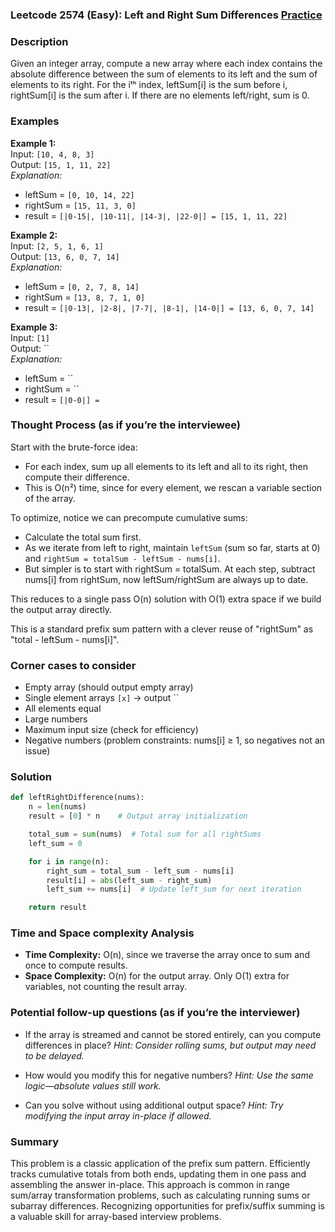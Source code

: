 ### Leetcode 2574 (Easy): Left and Right Sum Differences [Practice](https://leetcode.com/problems/left-and-right-sum-differences)

### Description  
Given an integer array, compute a new array where each index contains the absolute difference between the sum of elements to its left and the sum of elements to its right. For the iᵗʰ index, leftSum[i] is the sum before i, rightSum[i] is the sum after i. If there are no elements left/right, sum is 0.

### Examples  

**Example 1:**  
Input: `[10, 4, 8, 3]`  
Output: `[15, 1, 11, 22]`  
*Explanation:*
- leftSum = `[0, 10, 14, 22]`
- rightSum = `[15, 11, 3, 0]`
- result = `[|0-15|, |10-11|, |14-3|, |22-0|] = [15, 1, 11, 22]`

**Example 2:**  
Input: `[2, 5, 1, 6, 1]`  
Output: `[13, 6, 0, 7, 14]`  
*Explanation:*
- leftSum = `[0, 2, 7, 8, 14]`
- rightSum = `[13, 8, 7, 1, 0]`
- result = `[|0-13|, |2-8|, |7-7|, |8-1|, |14-0|] = [13, 6, 0, 7, 14]`

**Example 3:**  
Input: `[1]`  
Output: ``  
*Explanation:*
- leftSum = ``
- rightSum = ``
- result = `[|0-0|] = `

### Thought Process (as if you’re the interviewee)  
Start with the brute-force idea:  
- For each index, sum up all elements to its left and all to its right, then compute their difference.
- This is O(n²) time, since for every element, we rescan a variable section of the array.

To optimize, notice we can precompute cumulative sums:
- Calculate the total sum first.
- As we iterate from left to right, maintain `leftSum` (sum so far, starts at 0) and `rightSum = totalSum - leftSum - nums[i]`.
- But simpler is to start with rightSum = totalSum. At each step, subtract nums[i] from rightSum, now leftSum/rightSum are always up to date.

This reduces to a single pass O(n) solution with O(1) extra space if we build the output array directly.

This is a standard prefix sum pattern with a clever reuse of "rightSum" as "total - leftSum - nums[i]".

### Corner cases to consider  
- Empty array (should output empty array)
- Single element arrays `[x]` → output ``
- All elements equal
- Large numbers
- Maximum input size (check for efficiency)
- Negative numbers (problem constraints: nums[i] ≥ 1, so negatives not an issue)

### Solution

```python
def leftRightDifference(nums):
    n = len(nums)
    result = [0] * n    # Output array initialization

    total_sum = sum(nums)  # Total sum for all rightSums
    left_sum = 0

    for i in range(n):
        right_sum = total_sum - left_sum - nums[i]
        result[i] = abs(left_sum - right_sum)
        left_sum += nums[i]  # Update left_sum for next iteration

    return result
```

### Time and Space complexity Analysis  

- **Time Complexity:** O(n), since we traverse the array once to sum and once to compute results.
- **Space Complexity:** O(n) for the output array. Only O(1) extra for variables, not counting the result array.

### Potential follow-up questions (as if you’re the interviewer)  

- If the array is streamed and cannot be stored entirely, can you compute differences in place?
  *Hint: Consider rolling sums, but output may need to be delayed.*

- How would you modify this for negative numbers?
  *Hint: Use the same logic—absolute values still work.*

- Can you solve without using additional output space?
  *Hint: Try modifying the input array in-place if allowed.*

### Summary
This problem is a classic application of the prefix sum pattern. Efficiently tracks cumulative totals from both ends, updating them in one pass and assembling the answer in-place. This approach is common in range sum/array transformation problems, such as calculating running sums or subarray differences. Recognizing opportunities for prefix/suffix summing is a valuable skill for array-based interview problems.